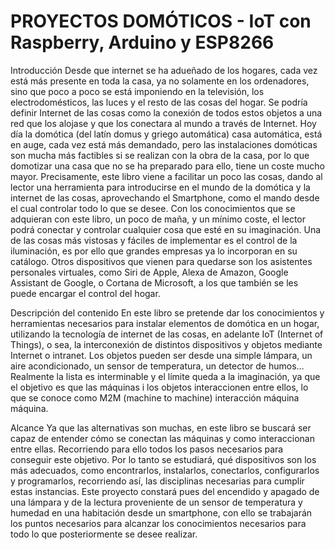 # PROYECTOS DOMÓTICOS - IoT con Raspberry, Arduino y ESP8266

Introducción 
	Desde que internet se ha adueñado de los hogares, cada vez está más presente en toda la casa, 
    ya no solamente en los ordenadores, sino que poco a poco se está imponiendo en la televisión, 
    los electrodomésticos, las luces y el resto de las cosas del hogar.
	Se podría definir Internet de las cosas como la conexión de todos estos objetos a una red que 
    los alojase y que los conectara al mundo a través de Internet.
	Hoy día la domótica (del latín domus y griego automática) casa automática, está en auge, cada 
    vez está más demandado, pero las instalaciones domóticas son mucha más factibles si se realizan 
    con la obra de la casa, por lo que domotizar una casa que no se ha preparado para ello, tiene 
    un coste mucho mayor.
	Precisamente, este libro viene a facilitar un poco las cosas, dando al lector una herramienta 
    para introducirse en el mundo de la domótica y la internet de las cosas, aprovechando el 
    Smartphone, como el mando desde el cual controlar todo lo que se desee.
	Con los conocimientos que se adquieran con este libro, un poco de maña, y un mínimo coste, el 
    lector podrá conectar y controlar cualquier cosa que esté en su imaginación. 
	Una de las cosas más vistosas y fáciles de implementar es el control de la iluminación, es por 
    ello que grandes empresas ya lo incorporan en su catálogo.
	Otros dispositivos que vienen para quedarse son los asistentes personales virtuales, como Siri 
    de Apple, Alexa de Amazon, Google Assistant de Google, o Cortana de Microsoft, a los que también 
    se les puede encargar el control del hogar.

Descripción del contenido
	En este libro se pretende dar los conocimientos y herramientas necesarios para instalar elementos 
    de domótica en un hogar, utilizando la tecnología de internet de las cosas, en adelante IoT 
    (Internet of Things), o sea, la interconexión de distintos dispositivos y objetos mediante Internet 
    o intranet. Los objetos pueden ser desde una simple lámpara, un aire acondicionado, un sensor de 
    temperatura, un detector de humos… Realmente la lista es interminable y el límite queda a la 
    imaginación, ya que el objetivo es que las máquinas i los objetos interaccionen entre ellos, lo que 
    se conoce como M2M (machine to machine) interacción máquina máquina.

Alcance
	Ya que las alternativas son muchas, en este libro se buscará ser capaz de entender cómo se conectan 
    las máquinas y como interaccionan entre ellas. Recorriendo para ello todos los pasos necesarios 
    para conseguir este objetivo. Por lo tanto se estudiará, qué dispositivos son los más adecuados, 
    como encontrarlos, instalarlos, conectarlos, configurarlos y programarlos, recorriendo así, las 
    disciplinas necesarias para cumplir estas instancias. Este proyecto constará pues del encendido y 
    apagado de una lámpara y de la lectura proveniente de un sensor de temperatura y humedad en una 
    habitación desde un smartphone, con ello se trabajarán los puntos necesarios para alcanzar los 
    conocimientos necesarios para todo lo que posteriormente se desee realizar.
